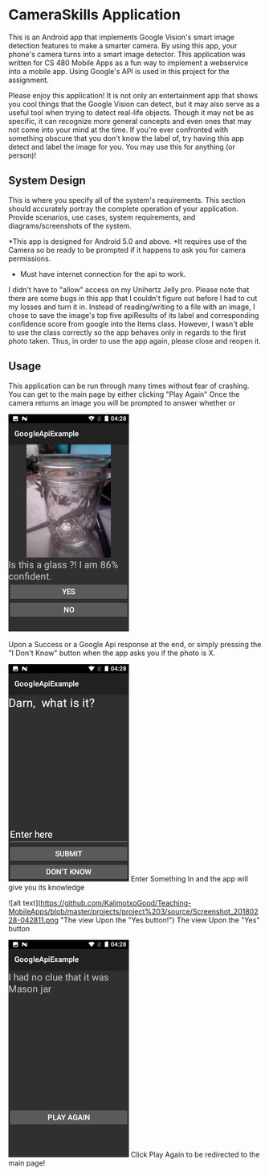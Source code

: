 # CameraSkills Application


This is an Android app that implements Google Vision's smart image detection features to make a smarter camera. By using this app, your phone's camera turns into a smart image detector. This application was written for CS 480 Mobile Apps as a fun way to implement a webservice into a mobile app. Using Google's API is used in this project for the assignment.

Please enjoy this application! It is not only an entertainment app that shows you cool things that the Google Vision can detect, but it may also serve as a useful tool when trying to detect real-life objects. Though it may not be as specific, it can recognize more general concepts and even ones that may not come into your mind at the time. If you're ever confronted with something obscure that you don't know the label of, try having this app detect and label the image for you. You may use this for anything (or person)!

## System Design 
This is where you specify all of the system's requirements.  This section should accurately portray the complete operation of your application.  Provide scenarios, use cases, system requirements, and diagrams/screenshots of the system.

*This app is designed for Android 5.0 and above. 
*It requires use of the Camera so be ready to be prompted if it happens to ask you for camera permissions. 
* Must have internet connection for the api to work.

I didn't have to "allow" access on my Unihertz Jelly pro. Please note that there are some bugs in this app that I couldn't figure out before I had to cut my losses and turn it in. Instead of reading/writing to a file with an image, I chose to save the image's top five apiResults of its label and corresponding confidence score from google into the Items class. However, I wasn't able to use the class correctly so the app behaves only in regards to the first photo taken. Thus, in order to use the app again, please close and reopen it.




## Usage

This application can be run through many times without fear of crashing. You can get to the main page by either clicking "Play Again" Once the camera returns an image you will be prompted to answer whether or 

![alt text](https://github.com/KalimotxoGood/Teaching-MobileApps/blob/master/projects/project%203/source/Screenshot_20180228-042807.png "The result after the camera returns an image")




Upon a Success or a Google Api response at the end, or simply pressing the "I Don't Know" button when the app asks you if the photo is X. 



![alt text](https://github.com/KalimotxoGood/Teaching-MobileApps/blob/master/projects/project%203/source/Screenshot_20180228-042826.png "Enter Something In and the app will give you its knowledge")
Enter Something In and the app will give you its knowledge


![alt text](https://github.com/KalimotxoGood/Teaching-MobileApps/blob/master/projects/project%203/source/Screenshot_20180228-042811.png "The view Upon the "Yes button!")
The view Upon the "Yes" button

![alt text](https://github.com/KalimotxoGood/Teaching-MobileApps/blob/master/projects/project%203/source/Screenshot_20180228-042845.png "Click Play Again to be redirected to the main page!")
Click Play Again to be redirected to the main page!
